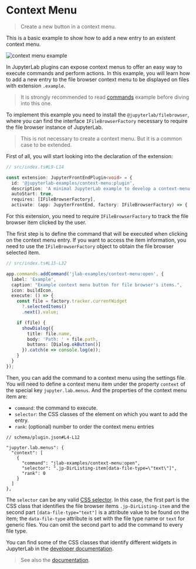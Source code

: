 # Context Menu

> Create a new button in a context menu.

This is a basic example to show how to add a new entry to an existent context menu.

![context menu example](preview.gif)

In JupyterLab plugins can expose context menus to offer an easy way to execute commands and perform actions. In this example, you will learn how to add a new entry to the file browser context menu to be displayed on files with extension `.example`.

> It is strongly recommended to read [commands](https://github.com/jupyterlab/extension-examples/tree/master/commands) example before diving into this one.

To implement this example you need to install the `@jupyterlab/filebrowser`, where you can find the interface `IFileBrowserFactory` necessary to require the file browser instance of JupyterLab.

> This is not necessary to create a context menu. But it is a common case to be extended.

First of all, you will start looking into the declaration of the extension:

<!-- prettier-ignore-start -->
```ts
// src/index.ts#L9-L14

const extension: JupyterFrontEndPlugin<void> = {
  id: '@jupyterlab-examples/context-menu:plugin',
  description: 'A minimal JupyterLab example to develop a context-menu.',
  autoStart: true,
  requires: [IFileBrowserFactory],
  activate: (app: JupyterFrontEnd, factory: IFileBrowserFactory) => {
```
<!-- prettier-ignore-end -->

For this extension, you need to require `IFileBrowserFactory` to track the file browser item clicked by the user.

The first step is to define the command that will be executed when clicking on the context menu entry. If you want to access the item information, you need to use the `IFileBrowserFactory` object to obtain the file browser selected item.

<!-- prettier-ignore-start -->
```ts
// src/index.ts#L15-L32

app.commands.addCommand('jlab-examples/context-menu:open', {
  label: 'Example',
  caption: "Example context menu button for file browser's items.",
  icon: buildIcon,
  execute: () => {
    const file = factory.tracker.currentWidget
      ?.selectedItems()
      .next().value;

    if (file) {
      showDialog({
        title: file.name,
        body: 'Path: ' + file.path,
        buttons: [Dialog.okButton()]
      }).catch(e => console.log(e));
    }
  }
});
```
<!-- prettier-ignore-end -->

Then, you can add the command to a context menu using the settings file.
You will need to define a context menu item under the property `context` of the special key
`jupyter.lab.menus`. And the properties of the context menu item are:

- `command`: the command to execute.
- `selector`: the CSS classes of the element on which you want to add the entry.
- `rank`: (optional) number to order the context menu entries

<!-- prettier-ignore-start -->
```json5
// schema/plugin.json#L4-L12

"jupyter.lab.menus": {
  "context": [
    {
      "command": "jlab-examples/context-menu:open",
      "selector": ".jp-DirListing-item[data-file-type=\"text\"]",
      "rank": 0
    }
  ]
},
```
<!-- prettier-ignore-end -->

The `selector` can be any valid [CSS selector](https://developer.mozilla.org/en-US/docs/Web/CSS/CSS_Selectors). In this case, the first part is the CSS class that identifies the file browser items `.jp-DirListing-item` and the second part `[data-file-type="text"]` is a attribute value to be found on the item; the `data-file-type` attribute is set with the file type name or `text` for generic files. You can omit the second part to add the command to every file type.

You can find some of the CSS classes that identify different widgets in JupyterLab in the [developer documentation](https://jupyterlab.readthedocs.io/en/stable/developer/css.html#commonly-used-css-selectors).

> See also the [documentation](https://jupyterlab.readthedocs.io/en/stable/extension/extension_points.html#context-menu).
